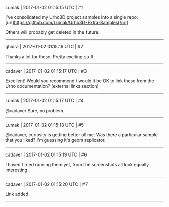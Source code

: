 Lumak | 2017-01-02 01:15:15 UTC | #1

I've consolidated my Urho3D project samples into a single repo: [url]https://github.com/Lumak/Urho3D-Extra-Samples[/url]

Others will probably get deleted in the future.

-------------------------

ghidra | 2017-01-02 01:15:16 UTC | #2

Thanks a lot for these. Pretty exciting stuff.

-------------------------

cadaver | 2017-01-02 01:15:17 UTC | #3

Excellent! Would you recommend / would it be OK to link these from the Urho documentation? (external links section)

-------------------------

Lumak | 2017-01-02 01:15:17 UTC | #4

@cadaver
Sure, no problem.

-------------------------

Lumak | 2017-01-02 01:15:18 UTC | #5

@cadaver, curiosity is getting better of me.  Was there a particular sample that you liked? I'm guessing it's geom replicator.

-------------------------

cadaver | 2017-01-02 01:15:19 UTC | #6

I haven't tried running them yet, from the screenshots all look equally interesting.

-------------------------

cadaver | 2017-01-02 01:15:20 UTC | #7

Link added.

-------------------------

